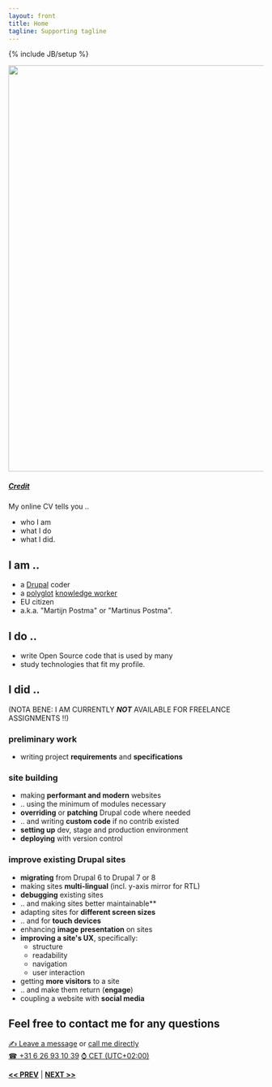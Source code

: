 ```yaml
---
layout: front
title: Home
tagline: Supporting tagline
---
```

{% include JB/setup %}

<a href="https://www.flickr.com/photos/vintage-ad/3026431407" title="View photo on Flickr" target="_blank"><img src="https://farm4.staticflickr.com/3282/3026431407_b04b7e557a_c.jpg" style="width: 800px;"></a><br />
<h5><a href="https://www.flickr.com/people/vintage-ad/" title="View user on Flickr" target="_blank">Credit</a></h5>

My online CV tells you ..

- who I am
- what I do
- what I did.

## I am ..
- a [Drupal](https://www.drupal.org/u/lolandese) coder
- a [polyglot](http://dictionary.reference.com/browse/polyglot) [knowledge worker](https://en.wikipedia.org/wiki/Knowledge_worker)
- EU citizen
- a.k.a. "Martijn Postma" or "Martinus Postma".

## I do ..
- write Open Source code that is used by many
- study technologies that fit my profile.

## I did ..
(NOTA BENE: I AM CURRENTLY **_NOT_** AVAILABLE FOR FREELANCE ASSIGNMENTS !!)

### preliminary work

- writing project **requirements** and **specifications**

### site building

- making **performant and modern** websites
- .. using the minimum of modules necessary
- **overriding** or **patching** Drupal code where needed
- .. and writing **custom code** if no contrib existed
- **setting up** dev, stage and production environment
- **deploying** with version control

### improve existing Drupal sites
- **migrating** from Drupal 6 to Drupal 7 or 8
- making sites **multi-lingual** (incl. y-axis mirror for RTL)
- **debugging** existing sites
- .. and making sites better maintainable**
- adapting sites for **different screen sizes**
- .. and for **touch devices**
- enhancing **image presentation** on sites
- **improving a site's UX**, specifically:
  - structure
  - readability
  - navigation
  - user interaction
- getting **more visitors** to a site
- .. and make them return (**engage**)
- coupling a website with **social media**

## Feel free to contact me for any questions

<a href="/contact" target="_blank" title="My contact form"><span class="signs">✍</span> Leave a message</a> or <a href="tel:+31626931039">call me directly<br />
<span class="signs">☎</span> +31 6 26 93 10 39</a> <a href="https://www.timeanddate.com/worldclock/netherlands/amsterdam" target="_blank"><span class="signs">⌚</span> CET (UTC+02:00)</a>

<a href="/past.html#top" title="Past experiences"><b><< PREV</b></a> &#124; <a href="/data.html#top" title="Personal info"><b>NEXT >></b></a>
